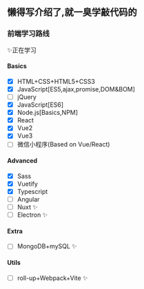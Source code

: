 ## 懒得写介绍了,就一臭学敲代码的
### 前端学习路线
✨正在学习
#### Basics
- [x] HTML+CSS+HTML5+CSS3
- [x] JavaScript[ES5,ajax,promise,DOM&BOM]
- [ ] jQuery
- [x] JavaScript[ES6]
- [x] Node.js[Basics,NPM]
- [x] React 
- [x] Vue2
- [x] Vue3 
- [ ] 微信小程序(Based on Vue/React)
#### Advanced
- [x] Sass 
- [x] Vuetify 
- [x] Typescript 
- [ ] Angular
- [ ] Nuxt ✨
- [ ] Electron ✨
#### Extra
- [ ] MongoDB+mySQL ✨
#### Utils
- [ ] roll-up+Webpack+Vite ✨

